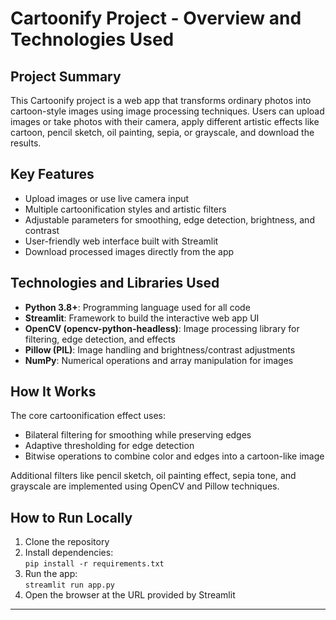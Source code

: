 # Cartoonify Project - Overview and Technologies Used

## Project Summary
This Cartoonify project is a web app that transforms ordinary photos into cartoon-style images using image processing techniques. Users can upload images or take photos with their camera, apply different artistic effects like cartoon, pencil sketch, oil painting, sepia, or grayscale, and download the results.

## Key Features
- Upload images or use live camera input
- Multiple cartoonification styles and artistic filters
- Adjustable parameters for smoothing, edge detection, brightness, and contrast
- User-friendly web interface built with Streamlit
- Download processed images directly from the app

## Technologies and Libraries Used

- **Python 3.8+**: Programming language used for all code
- **Streamlit**: Framework to build the interactive web app UI
- **OpenCV (opencv-python-headless)**: Image processing library for filtering, edge detection, and effects
- **Pillow (PIL)**: Image handling and brightness/contrast adjustments
- **NumPy**: Numerical operations and array manipulation for images

## How It Works
The core cartoonification effect uses:
- Bilateral filtering for smoothing while preserving edges
- Adaptive thresholding for edge detection
- Bitwise operations to combine color and edges into a cartoon-like image

Additional filters like pencil sketch, oil painting effect, sepia tone, and grayscale are implemented using OpenCV and Pillow techniques.

## How to Run Locally
1. Clone the repository
2. Install dependencies:  
   `pip install -r requirements.txt`
3. Run the app:  
   `streamlit run app.py`
4. Open the browser at the URL provided by Streamlit

---

